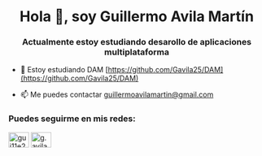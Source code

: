 <h1 align="center">Hola 👋, soy Guillermo Avila Martín</h1>
<h3 align="center">Actualmente estoy estudiando desarollo de aplicaciones multiplataforma</h3>

- 🌱 Estoy estudiando DAM [https://github.com/Gavila25/DAM](https://github.com/Gavila25/DAM)

- 📫 Me puedes contactar [guillermoavilamartin@gmail.com](guillermoavilamartin@gmail.com)

<h3 align="left">Puedes seguirme en mis redes:</h3>
<p align="left">
<a href="https://twitter.com/gui11e25" target="blank"><img align="center" src="https://raw.githubusercontent.com/rahuldkjain/github-profile-readme-generator/master/src/images/icons/Social/twitter.svg" alt="gui11e25" height="30" width="40" /></a>
<a href="https://instagram.com/g.avila25" target="blank"><img align="center" src="https://raw.githubusercontent.com/rahuldkjain/github-profile-readme-generator/master/src/images/icons/Social/instagram.svg" alt="g.avila25" height="30" width="40" /></a>
</p>
